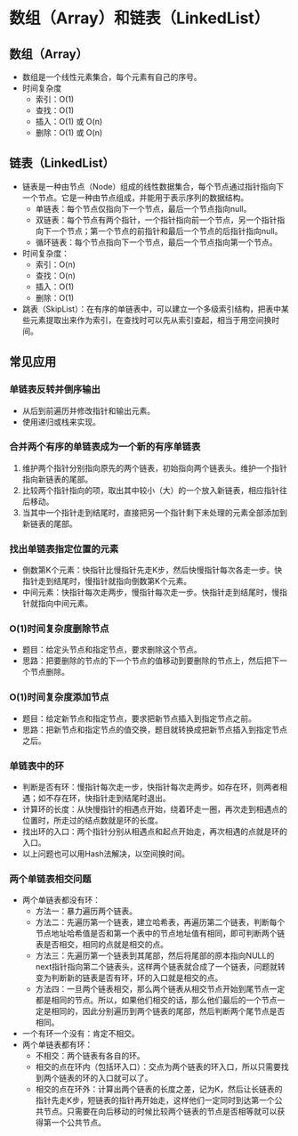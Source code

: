 # 数组（Array）和链表（LinkedList）

## 数组（Array）
* 数组是一个线性元素集合，每个元素有自己的序号。
* 时间复杂度
    * 索引：O(1)
    * 查找：O(1)
    * 插入：O(1) 或 O(n)
    * 删除：O(1) 或 O(n)

## 链表（LinkedList）
* 链表是一种由节点（Node）组成的线性数据集合，每个节点通过指针指向下一个节点。它是一种由节点组成，并能用于表示序列的数据结构。
    * 单链表：每个节点仅指向下一个节点，最后一个节点指向null。
    * 双链表：每个节点有两个指针，一个指针指向前一个节点，另一个指针指向下一个节点；第一个节点的前指针和最后一个节点的后指针指向null。
    * 循环链表：每个节点指向下一个节点，最后一个节点指向第一个节点。
* 时间复杂度：
    * 索引：O(n)
    * 查找：O(n)
    * 插入：O(1)
    * 删除：O(1)
* 跳表（SkipList）：在有序的单链表中，可以建立一个多级索引结构，把表中某些元素提取出来作为索引，在查找时可以先从索引查起，相当于用空间换时间。

## 常见应用

### 单链表反转并倒序输出
* 从后到前遍历并修改指针和输出元素。
* 使用递归或栈来实现。

### 合并两个有序的单链表成为一个新的有序单链表
1. 维护两个指针分别指向原先的两个链表，初始指向两个链表头。维护一个指针指向新链表的尾部。
2. 比较两个指针指向的项，取出其中较小（大）的一个放入新链表，相应指针往后移动。
3. 当其中一个指针走到结尾时，直接把另一个指针剩下未处理的元素全部添加到新链表的尾部。

### 找出单链表指定位置的元素
* 倒数第K个元素：快指针比慢指针先走K步，然后快慢指针每次各走一步。快指针走到结尾时，慢指针就指向倒数第K个元素。
* 中间元素：快指针每次走两步，慢指针每次走一步。快指针走到结尾时，慢指针就指向中间元素。

### O(1)时间复杂度删除节点
* 题目：给定头节点和指定节点，要求删除这个节点。
* 思路：把要删除的节点的下一个节点的值移动到要删除的节点上，然后把下一个节点删除。

### O(1)时间复杂度添加节点
* 题目：给定新节点和指定节点，要求把新节点插入到指定节点之前。
* 思路：把新节点和指定节点的值交换，题目就转换成把新节点插入到指定节点之后。

### 单链表中的环
* 判断是否有环：慢指针每次走一步，快指针每次走两步。如存在环，则两者相遇；如不存在环，快指针走到结尾时退出。
* 计算环的长度：从快慢指针的相遇点开始，绕着环走一圈，再次走到相遇点的位置时，所走过的结点数就是环的长度。
* 找出环的入口：两个指针分别从相遇点和起点开始走，再次相遇的点就是环的入口。
* 以上问题也可以用Hash法解决，以空间换时间。

### 两个单链表相交问题
* 两个单链表都没有环：
    * 方法一：暴力遍历两个链表。
    * 方法二：先遍历第一个链表，建立哈希表，再遍历第二个链表，判断每个节点地址哈希值是否和第一个表中的节点地址值有相同，即可判断两个链表是否相交，相同的点就是相交的点。
    * 方法三：先遍历第一个链表到其尾部，然后将尾部的原本指向NULL的next指针指向第二个链表头，这样两个链表就合成了一个链表，问题就转变为判断新的链表是否有环，环的入口就是相交的点。
    * 方法四：一旦两个链表相交，那么两个链表从相交节点开始到尾节点一定都是相同的节点。所以，如果他们相交的话，那么他们最后的一个节点一定是相同的，因此分别遍历到两个链表的尾部，然后判断两个尾节点是否相同。
* 一个有环一个没有：肯定不相交。
* 两个单链表都有环：
    * 不相交：两个链表有各自的环。
    * 相交的点在环内（包括环入口）：交点为两个链表的环入口，所以只需要找到两个链表的环的入口就可以了。
    * 相交的点在环外：计算出两个链表的长度之差，记为K，然后让长链表的指针先走K步，短链表的指针再开始走，这样他们一定同时到达第一个公共节点。只需要在向后移动的时候比较两个链表的节点是否相等就可以获得第一个公共节点。


